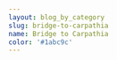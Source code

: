 ```yaml
---
layout: blog_by_category
slug: bridge-to-carpathia
name: Bridge to Carpathia
color: '#1abc9c'
---
```

